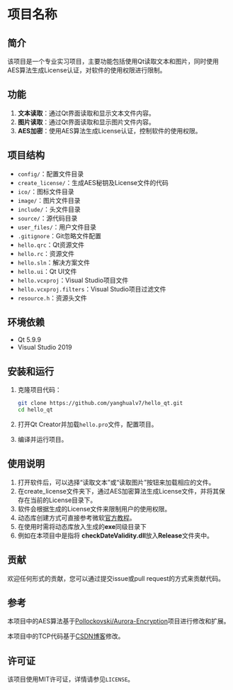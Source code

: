 # 项目名称

## 简介

该项目是一个专业实习项目，主要功能包括使用Qt读取文本和图片，同时使用AES算法生成License认证，对软件的使用权限进行限制。

## 功能

1. **文本读取**：通过Qt界面读取和显示文本文件内容。
2. **图片读取**：通过Qt界面读取和显示图片文件内容。
3. **AES加密**：使用AES算法生成License认证，控制软件的使用权限。

## 项目结构

- `config/`：配置文件目录
- `create_license/`：生成AES秘钥及License文件的代码
- `ico/`：图标文件目录
- `image/`：图片文件目录
- `include/`：头文件目录
- `source/`：源代码目录
- `user_files/`：用户文件目录
- `.gitignore`：Git忽略文件配置
- `hello.qrc`：Qt资源文件
- `hello.rc`：资源文件
- `hello.sln`：解决方案文件
- `hello.ui`：Qt UI文件
- `hello.vcxproj`：Visual Studio项目文件
- `hello.vcxproj.filters`：Visual Studio项目过滤文件
- `resource.h`：资源头文件

## 环境依赖

- Qt 5.9.9
- Visual Studio 2019

## 安装和运行

1. 克隆项目代码：

   ```bash
   git clone https://github.com/yanghualv7/hello_qt.git
   cd hello_qt
   ```

2. 打开Qt Creator并加载`hello.pro`文件，配置项目。

3. 编译并运行项目。

## 使用说明

1. 打开软件后，可以选择“读取文本”或“读取图片”按钮来加载相应的文件。
2. 在create_license文件夹下，通过AES加密算法生成License文件，并将其保存在当前的License目录下。
3. 软件会根据生成的License文件来限制用户的使用权限。
4. 动态库创建方式可直接参考微软[官方教程](https://learn.microsoft.com/zh-cn/cpp/build/walkthrough-creating-and-using-a-dynamic-link-library-cpp?view=msvc-170)。
5. 在使用时需将动态库放入生成的**exe**同级目录下
6. 例如在本项目中是指将 **checkDateValidity.dll**放入**Release**文件夹中。

## 贡献

欢迎任何形式的贡献，您可以通过提交issue或pull request的方式来贡献代码。

## 参考

本项目中的AES算法基于[Pollockovski/Aurora-Encryption](https://github.com/Pollockovski/Aurora-Encryption)项目进行修改和扩展。

本项目中的TCP代码基于[CSDN博客](https://blog.csdn.net/qq_44722098/article/details/126001350?ops_request_misc=%257B%2522request%255Fid%2522%253A%2522171807169016800186581519%2522%252C%2522scm%2522%253A%252220140713.130102334.pc%255Fblog.%2522%257D&request_id=171807169016800186581519&biz_id=0&utm_medium=distribute.pc_search_result.none-task-blog-2~blog~first_rank_ecpm_v1~rank_v31_ecpm-1-126001350-null-null.nonecase&utm_term=socket&spm=1018.2226.3001.4450)修改。

## 许可证

该项目使用MIT许可证，详情请参见`LICENSE`。
